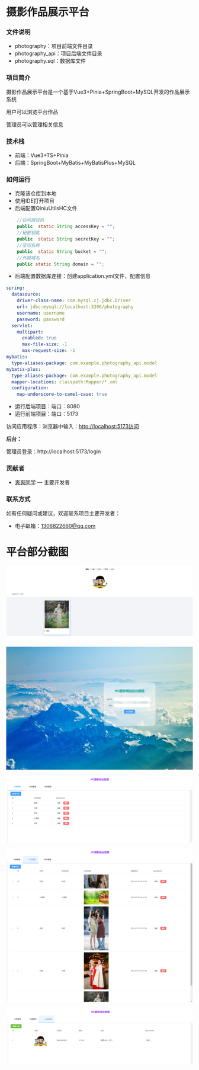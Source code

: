 # 摄影作品展示平台

### 文件说明

- photography：项目前端文件目录
- photography_api：项目后端文件目录
- photography.sql：数据库文件

### 项目简介

摄影作品展示平台是一个基于Vue3+Pinia+SpringBoot+MySQL开发的作品展示系统

用户可以浏览平台作品

管理员可以管理相关信息

### 技术栈

- 前端：Vue3+TS+Pinia
- 后端：SpringBoot+MyBatis+MyBatisPlus+MySQL

### 如何运行

- 克隆该仓库到本地
- 使用IDE打开项目
- 后端配置QiniuUtilsHC文件

```java
    //访问授权码
    public  static String accessKey = "";
    //秘密钥匙
    public  static String secretKey = "";
    //空间名称
    public  static String bucket = "";
    //外链域名
    public static String domain = "";
```

- 后端配置数据库连接：创建application.yml文件，配置信息

```yml
spring:
  datasource:
    driver-class-name: com.mysql.cj.jdbc.Driver
    url: jdbc:mysql://localhost:3306/photography
    username: username
    password: password
  servlet:
    multipart:
      enabled: true
      max-file-size: -1
      max-request-size: -1
mybatis:
  type-aliases-package: com.example.photography_api.model
mybatis-plus:
  type-aliases-package: com.example.photography_api.model
  mapper-locations: classpath:Mapper/*.xml
  configuration:
    map-underscore-to-camel-case: true
```

- 运行后端项目：端口：8080
- 运行前端项目：端口：5173

访问应用程序：浏览器中输入：[http://localhost:5173访问](http://localhost:5173访问/)

**后台：**

管理员登录：http://localhost:5173/login

### 贡献者

- [爽爽同学](https://github.com/Web-Wss) — 主要开发者

### 联系方式

如有任何疑问或建议，欢迎联系项目主要开发者：

- 电子邮箱：[1306822660@qq.com](mailto:1306822660@qq.com)

# 平台部分截图

![image-20240719130455452](/img/image-20240719130455452.png)

![image-20240719130522571](/img/image-20240719130522571.png)

![image-20240719130545132](/img/image-20240719130545132.png)

![image-20240719130601368](/img/image-20240719130601368.png)

![image-20240719130611643](/img/image-20240719130611643.png)